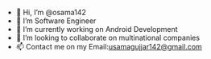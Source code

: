 - 👋 Hi, I’m @osama142
- 👀 I’m Software Engineer
- 🌱 I’m currently working on Android Development
- 💞️ I’m looking to collaborate on multinational companies
- 📫 Contact me on my Email:usamagujjar142@gmail.com

<!---
osama142/osama142 is a ✨ special ✨ repository because its `README.md` (this file) appears on your GitHub profile.
You can click the Preview link to take a look at your changes.
--->
